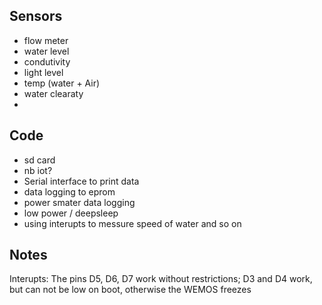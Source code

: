 ## Sensors
-  flow meter
-  water level
-  condutivity
-  light level
-  temp (water + Air)
-  water clearaty
-  

## Code 
-  sd card
-  nb iot?
-  Serial interface to print data
-  data logging to eprom
-  power smater data logging
-  low power / deepsleep
-  using interupts to messure speed of water and so on



## Notes
Interupts: The pins D5, D6, D7 work without restrictions; D3 and D4 work, but can not be low on boot, otherwise the WEMOS freezes